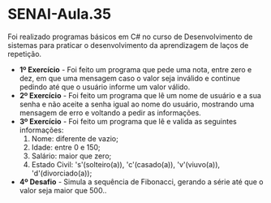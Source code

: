 # SENAI-Aula.35
<p>Foi realizado programas básicos em C# no curso de Desenvolvimento de sistemas para praticar o desenvolvimento da aprendizagem de laços de repetição.</p>
<ul>
 <li><strong>1º Exercício</strong> - Foi feito um programa que pede uma nota, entre zero e dez, em que uma mensagem caso o valor seja inválido e continue pedindo até que o usuário informe um valor válido.</li>
 <li><strong>2º Exercício</strong> - Foi feito um programa que lê um nome de usuário e a sua senha e não aceite a senha igual ao nome do usuário, mostrando uma mensagem de erro e voltando a pedir as informações.</li>
 <li><strong>3º Exercício</strong> - Foi feito um programa que lê e valida as seguintes informações:
   <ol>
    <li>Nome: diferente de vazio;</li>
    <li>Idade: entre 0 e 150;</li>
    <li>Salário: maior que zero;</li>
    <li>Estado Civil: 's'(solteiro(a)), 'c'(casado(a)), 'v'(viuvo(a)), 'd'(divorciado(a));</li>
    </ol>
 <li><strong>4º Desafio</strong> - Simula a sequência de Fibonacci, gerando a série até que o valor seja maior que 500..</li>
</ul>

